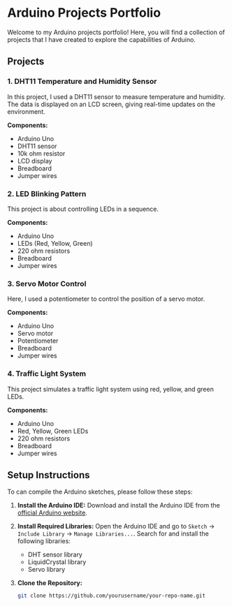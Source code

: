 # Arduino Projects Portfolio

Welcome to my Arduino projects portfolio! Here, you will find a collection of projects that I have created to explore the capabilities of Arduino.

## Projects

### 1. DHT11 Temperature and Humidity Sensor

In this project, I used a DHT11 sensor to measure temperature and humidity. The data is displayed on an LCD screen, giving real-time updates on the environment.

**Components:**

- Arduino Uno
- DHT11 sensor
- 10k ohm resistor
- LCD display
- Breadboard
- Jumper wires

### 2. LED Blinking Pattern

This project is about controlling LEDs in a sequence.

**Components:**

- Arduino Uno
- LEDs (Red, Yellow, Green)
- 220 ohm resistors
- Breadboard
- Jumper wires

### 3. Servo Motor Control

Here, I used a potentiometer to control the position of a servo motor.

**Components:**

- Arduino Uno
- Servo motor
- Potentiometer
- Breadboard
- Jumper wires

### 4. Traffic Light System

This project simulates a traffic light system using red, yellow, and green LEDs.

**Components:**

- Arduino Uno
- Red, Yellow, Green LEDs
- 220 ohm resistors
- Breadboard
- Jumper wires

## Setup Instructions

To can compile the Arduino sketches, please follow these steps:

1. **Install the Arduino IDE:**
   Download and install the Arduino IDE from the [official Arduino website](https://www.arduino.cc/en/software).

2. **Install Required Libraries:**
   Open the Arduino IDE and go to `Sketch` -> `Include Library` -> `Manage Libraries...`. Search for and install the following libraries:

   - DHT sensor library
   - LiquidCrystal library
   - Servo library

3. **Clone the Repository:**
   ```sh
   git clone https://github.com/yourusername/your-repo-name.git
   ```
